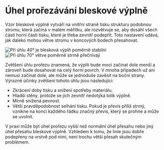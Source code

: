Úhel prořezávání bleskové výplně
====
Vzor bleskové výplně vytváří na vnitřní straně tisku strukturu podobnou stromu, která začíná v malém měřítku, ale rozvětvuje se, aby dosáhl všech částí horní části tisku, které je třeba zevnitř podepřít. Toto nastavení udává, jak daleko mohou větve stromu v koncových bodech přesahovat.

![Při úhlu 40° je blesková výplň poměrně stabilní](../images/lightning_infill_prune_angle_40.png)
![Při úhlu 70° větve poměrně strmě přečnívají](../images/lightning_infill_prune_angle_70.png)

Zvětšení úhlu prořezu znamená, že výplň bude moci začínat dole menší a zároveň bude dosahovat na celý horní povrch. V mnoha případech už ani nemusí začínat dole, ale může se jednoduše zavěsit na boční strany. Výrazné účinky zvětšení tohoto úhlu jsou následující:

* Zkrácení doby tisku a snížení spotřeby materiálu.
* Hladší stěny, protože se jich zevnitř nedotýká tolik výplně.
* Mírně snížená pevnost.
* Větší pravděpodobnost selhání tisku. Pokud je převis příliš strmý, vznikne na konci každého řádku značný převis, který se prohne a může se uvolnit.

V praxi může být úhel prořezu vyšší než normální úhel přesahu nebo jiný úhel přesahu bleskové výplně. Vzhledem k tomu, že linie jsou dobře podepřeny na vrstvě pod nimi, není trochu větší přesah skutečným problémem.